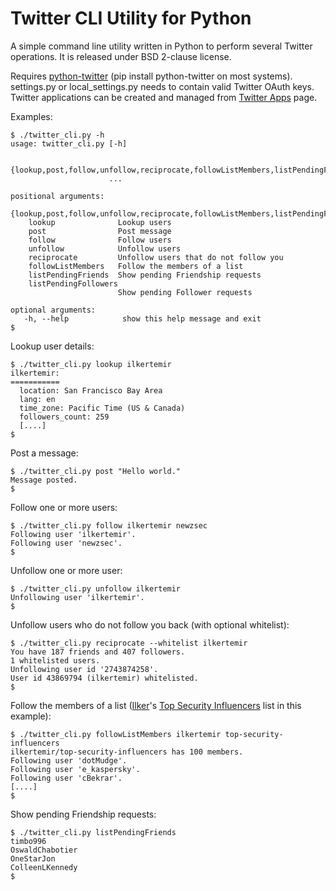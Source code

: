 Twitter CLI Utility for Python
==============================
A simple command line utility written in Python to perform several Twitter operations. It is released under BSD 2-clause license.  

Requires [python-twitter](https://github.com/bear/python-twitter) (pip install python-twitter on most systems). settings.py or local_settings.py needs to contain valid Twitter OAuth keys. Twitter applications can be created and managed from [Twitter Apps](https://apps.twitter.com/) page.

Examples:

    $ ./twitter_cli.py -h
    usage: twitter_cli.py [-h]
                          
                          {lookup,post,follow,unfollow,reciprocate,followListMembers,listPendingFriends,listPendingFollowers}
                          ...

    positional arguments:
      {lookup,post,follow,unfollow,reciprocate,followListMembers,listPendingFriends,listPendingFollowers}
        lookup              Lookup users
        post                Post message
        follow              Follow users
        unfollow            Unfollow users
        reciprocate         Unfollow users that do not follow you
        followListMembers   Follow the members of a list
        listPendingFriends  Show pending Friendship requests
        listPendingFollowers
                            Show pending Follower requests

    optional arguments:
       -h, --help            show this help message and exit
    $

Lookup user details:

    $ ./twitter_cli.py lookup ilkertemir
    ilkertemir:
    ===========
      location: San Francisco Bay Area
      lang: en
      time_zone: Pacific Time (US & Canada)
      followers_count: 259
      [....]
    $

Post a message:

    $ ./twitter_cli.py post "Hello world."
    Message posted.
    $

Follow one or more users:

    $ ./twitter_cli.py follow ilkertemir newzsec
    Following user 'ilkertemir'.
    Following user 'newzsec'.
    $

Unfollow one or more user:

    $ ./twitter_cli.py unfollow ilkertemir 
    Unfollowing user 'ilkertemir'.
    $

Unfollow users who do not follow you back (with optional whitelist):

    $ ./twitter_cli.py reciprocate --whitelist ilkertemir
    You have 187 friends and 407 followers.
    1 whitelisted users.
    Unfollowing user id '2743874258'.
    User id 43869794 (ilkertemir) whitelisted.
    $

Follow the members of a list ([Ilker](https://www.ilkertemir.com/)'s [Top Security Influencers](https://twitter.com/IlkerTemir/lists/top-security-influencers) list in this example):

    $ ./twitter_cli.py followListMembers ilkertemir top-security-influencers
    ilkertemir/top-security-influencers has 100 members.
    Following user 'dotMudge'.
    Following user 'e_kaspersky'.
    Following user 'cBekrar'.
    [....]
    $

Show pending Friendship requests:

    $ ./twitter_cli.py listPendingFriends
    timbo996
    OswaldChabotier
    OneStarJon
    ColleenLKennedy
    $
